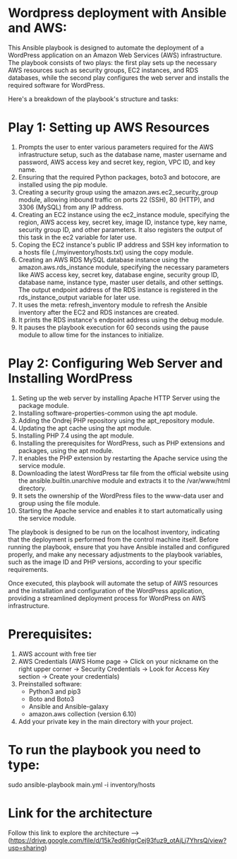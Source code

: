 # Wordpress deployment with Ansible and AWS:
This Ansible playbook is designed to automate the deployment of a WordPress application on an Amazon Web Services (AWS) infrastructure. The playbook consists of two plays: the first play sets up the necessary AWS resources such as security groups, EC2 instances, and RDS databases, while the second play configures the web server and installs the required software for WordPress.

Here's a breakdown of the playbook's structure and tasks:

# Play 1: Setting up AWS Resources
1. Prompts the user to enter various parameters required for the AWS infrastructure setup, such as the database name, master username and password, AWS access key and secret key, region, VPC ID, and key name.
2. Ensuring that the required Python packages, boto3 and botocore, are installed using the pip module.
3. Creating a security group using the amazon.aws.ec2_security_group module, allowing inbound traffic on ports 22 (SSH), 80 (HTTP), and 3306 (MySQL) from any IP address.
4. Creating an EC2 instance using the ec2_instance module, specifying the region, AWS access key, secret key, image ID, instance type, key name, security group ID, and other parameters. It also registers the output of this task in the ec2 variable for later use.
5. Coping the EC2 instance's public IP address and SSH key information to a hosts file (./myinventory/hosts.txt) using the copy module.
6. Creating an AWS RDS MySQL database instance using the amazon.aws.rds_instance module, specifying the necessary parameters like AWS access key, secret key, database engine, security group ID, database name, instance type, master user details, and other settings. The output endpoint address of the RDS instance is registered in the rds_instance_output variable for later use.
7. It uses the meta: refresh_inventory module to refresh the Ansible inventory after the EC2 and RDS instances are created.
8. It prints the RDS instance's endpoint address using the debug module.
9. It pauses the playbook execution for 60 seconds using the pause module to allow time for the instances to initialize.

# Play 2: Configuring Web Server and Installing WordPress

1. Seting up the web server by installing Apache HTTP Server using the package module.
2. Installing software-properties-common using the apt module.
3. Adding the Ondrej PHP repository using the apt_repository module.
4. Updating the apt cache using the apt module.
5. Installing PHP 7.4 using the apt module.
6. Installing the prerequisites for WordPress, such as PHP extensions and packages, using the apt module.
7. It enables the PHP extension by restarting the Apache service using the service module.
8. Downloading the latest WordPress tar file from the official website using the ansible.builtin.unarchive module and extracts it to the /var/www/html directory.
9. It sets the ownership of the WordPress files to the www-data user and group using the file module.
10. Starting the Apache service and enables it to start automatically using the service module.

The playbook is designed to be run on the localhost inventory, indicating that the deployment is performed from the control machine itself. Before running the playbook, ensure that you have Ansible installed and configured properly, and make any necessary adjustments to the playbook variables, such as the image ID and PHP versions, according to your specific requirements.

Once executed, this playbook will automate the setup of AWS resources and the installation and configuration of the WordPress application, providing a streamlined deployment process for WordPress on AWS infrastructure.

# Prerequisites:
1. AWS account with free tier
2. AWS Credentials (AWS Home page -> Click on your nickname on the right upper corner -> Security Credentials -> Look for Access Key section -> Create your credentials)
3. Preinstalled software:
   - Python3 and pip3
   - Boto and Boto3
   - Ansible and Ansible-galaxy
   - amazon.aws collection (version 6.10)
4. Add your private key in the main directory with your project.

# To run the playbook you need to type:
sudo ansible-playbook main.yml -i inventory/hosts

# Link for the architecture
Follow this link to explore the architecture --> (https://drive.google.com/file/d/15k7ed6hlgrCej93fuz9_otAjLj7YhrsQ/view?usp=sharing)
